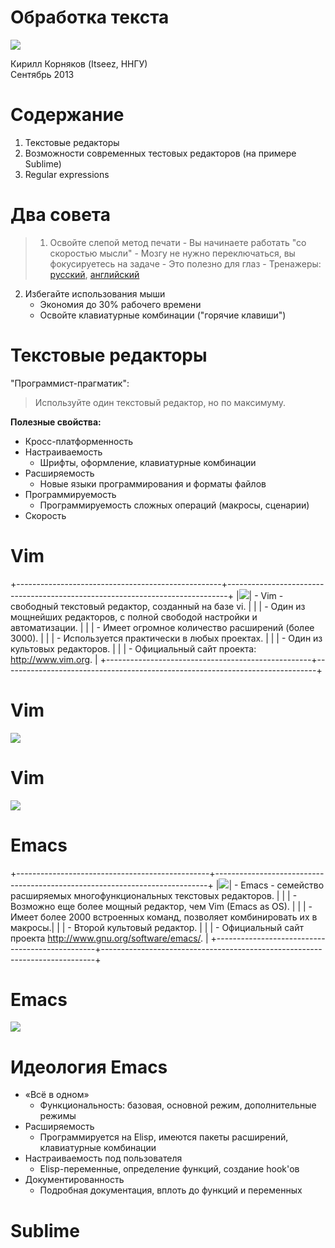 # Обработка текста

![](./lectures-raw/02-text-processing/carpentry-tools.jpg)

Кирилл Корняков (Itseez, ННГУ)  
Сентябрь 2013

<!--   01. Обработка текста / Текстовые редакторы
      - Редакторы: vim, Emacs, Sublime
      - Манипуляции (навигация, сортировка, сниппеты и макросы)
      - Regular expressions -->

# Содержание

  1. Текстовые редакторы
  2. Возможности современных тестовых редакторов (на примере Sublime)
  3. Regular expressions

# Два совета

> 1. Освойте слепой метод печати
     - Вы начинаете работать "со скоростью мысли"
     - Мозгу не нужно переключаться, вы фокусируетесь на задаче
     - Это полезно для глаз
     - Тренажеры: [русский](http://vse10.ru), [английский](http://www.ratatype.com)
  2. Избегайте использования мыши
     - Экономия до 30% рабочего времени
     - Освойте клавиатурные комбинации ("горячие клавиши")


# Текстовые редакторы

"Программист-прагматик":

> Используйте один текстовый редактор, но по максимуму.

**Полезные свойства:**

 - Кросс-платформенность
 - Настраиваемость
    - Шрифты, оформление, клавиатурные комбинации
 - Расширяемость
    - Новые языки программирования и форматы файлов
 - Программируемость
    - Программируемость сложных операций (макросы, сценарии)
 - Скорость

# Vim

+---------------------------------------------------+------------------------------------------------------------------------------+
|![](./lectures-raw/02-text-processing/vim-logo.png)| - Vim - свободный текстовый редактор, созданный на базе vi.                  |
|                                                   | - Один из мощнейших редакторов, с полной свободой настройки и автоматизации. |
|                                                   | - Имеет огромное количество расширений (более 3000).                         |
|                                                   | - Используется практически в любых проектах.                                 |
|                                                   | - Один из культовых редакторов.                                              |
|                                                   | - Официальный сайт проекта: <http://www.vim.org>.                            |
+---------------------------------------------------+------------------------------------------------------------------------------+

# Vim

![](./lectures-raw/02-text-processing/vim3.gif)

# Vim

![](./lectures-raw/02-text-processing/vi-vim-cheat-sheet.gif)

# Emacs

+------------------------------------------------+----------------------------------------------------------------------------+
|![](./lectures-raw/02-text-processing/emacs.png)| - Emacs - семейство расширяемых многофункциональных текстовых редакторов.  |
|                                                | - Возможно еще более мощный редактор, чем Vim (Emacs as OS).               |
|                                                | - Имеет более 2000 встроенных команд, позволяет комбинировать их в макросы.|
|                                                | - Второй культовый редактор.                                               |
|                                                | - Официальный сайт проекта <http://www.gnu.org/software/emacs/>.           |
+------------------------------------------------+----------------------------------------------------------------------------+

# Emacs

![](./lectures-raw/02-text-processing/Emacs-screenshot.png)

# Идеология Emacs

  - «Всё в одном»
    - Функциональность: базовая, основной режим, дополнительные режимы
  - Расширяемость
    - Программируется на Elisp, имеются пакеты расширений, клавиатурные комбинации
  - Настраиваемость под пользователя
    - Elisp-переменные, определение функций, создание hook'ов
  - Документированность
    - Подробная документация, вплоть до функций и переменных

# Sublime


